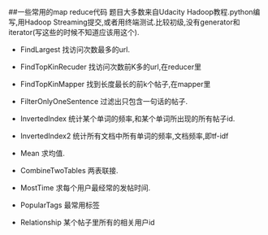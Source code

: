 ##一些常用的map reduce代码
题目大多数来自Udacity Hadoop教程.python编写,用Hadoop Streaming提交,或者用终端测试.比较初级,没有generator和iterator(写这些的时候不知道应该用这个).

- FindLargest
找访问次数最多的url.

- FindTopKinRecuder
找访问次数前K多的url,在reducer里

- FindTopKinMapper
找到长度最长的前k个帖子,在mapper里

- FilterOnlyOneSentence
过滤出只包含一句话的帖子.

- InvertedIndex
统计某个单词的频率,和某个单词所出现的所有帖子id.

- InvertedIndex2
统计所有文档中所有单词的频率,文档频率,即tf-idf

- Mean
求均值.

- CombineTwoTables
两表联接.

- MostTime
求每个用户最经常的发帖时间.

- PopularTags
最常用标签

- Relationship
某个帖子里所有的相关用户id

